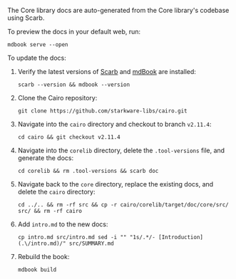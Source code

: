 The Core library docs are auto-generated from the Core library's codebase using Scarb.

To preview the docs in your default web, run:
```
mdbook serve --open
```

To update the docs:

1. Verify the latest versions of [Scarb](https://github.com/software-mansion/scarb/releases) and [mdBook](https://github.com/rust-lang/mdBook/releases) are installed:
    ```
    scarb --version && mdbook --version
    ```  

1. Clone the Cairo repository:
    ```
    git clone https://github.com/starkware-libs/cairo.git
    ```

2. Navigate into the `cairo` directory and checkout to branch `v2.11.4`:
    ```
    cd cairo && git checkout v2.11.4
    ```

3. Navigate into the `corelib` directory, delete the `.tool-versions` file, and generate the docs:
    ```
    cd corelib && rm .tool-versions && scarb doc
    ```

4. Navigate back to the `core` directory, replace the existing docs, and delete the `cairo` directory:
    ```
    cd ../.. && rm -rf src && cp -r cairo/corelib/target/doc/core/src/ src/ && rm -rf cairo
    ```

5. Add `intro.md` to the new docs:
    ```
    cp intro.md src/intro.md sed -i "" "1s/.*/- [Introduction](.\/intro.md)/" src/SUMMARY.md
    ```

6. Rebuild the book:
    ```
    mdbook build
    ```